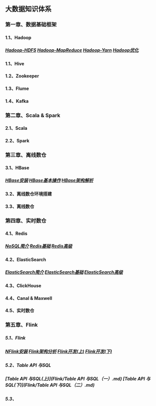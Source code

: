 ## 大数据知识体系

### 第一章、数据基础框架

#### 1.1、Hadoop

##### [Hadoop-HDFS](Hadoop/Hadoop-HDFS.md)	[Hadoop-MapReduce](Hadoop/Hadoop-MapReduce.md)	[Hadoop-Yarn](Hadoop/Hadoop-Yarn.md)	[Hadoop优化](Hadoop/Hadoop优化.md)

#### 1.1、Hive

#### 1.2、Zookeeper

#### 1.3、Flume

#### 1.4、Kafka



### 第二章、Scala & Spark

#### 2.1、Scala

#### 2.2、Spark



### 第三章、离线数仓

#### 3.1、HBase

##### [HBase安装](HBase/HBase安装.md)	[HBase基本操作](HBase/HBase基本操作.md)	[HBase架构解析](HBase/HBase架构解析.md)

#### 3.2、离线数仓环境搭建

#### 3.3、离线数仓



### 第四章、实时数仓

#### 4.1、Redis

##### [NoSQL简介](Redis/NoSQL.md)	[Redis基础](Redis/Redis基础.md) 	[Redis高级](Redis/Redis高级.md)

#### 4.2、ElasticSearch

##### [ElasticSearch简介](ES/ElasticSearch.md)	[ElasticSearch基础](ES/ES_Restful_API(DSL)基础.md)	[ElasticSearch高级](ES/ES_Restful_API(DSL)高级.md)

#### 4.3、ClickHouse

#### 4.4、Canal & Maxwell

#### 4.5、实时数仓



### 第五章、Flink

##### 5.1、Flink

##### [NFlink安装](Flink/Flink安装.md)	   [Flink架构分析](Flink/Flink架构分析.md) 	[Flink开发(上)](Flink/Flink开发（一）.md)	[Flink开发(下)](Flink/Flink开发（二）.md)

##### 5.2、Table API 与SQL

##### [Table API 与SQL(上)](Flink/Table API 与SQL（一）.md)	   [Table API 与SQL(下)](Flink/Table API 与SQL（二）.md) 	

##### 5.3、